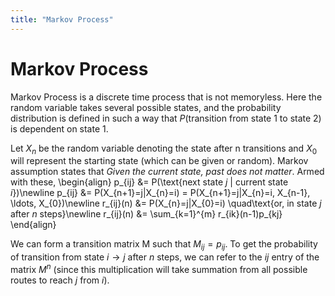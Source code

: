 ```yaml
---
title: "Markov Process"
---
```


# Markov Process

Markov Process is a discrete time process that is not memoryless. Here the random variable takes several possible states, and the probability distribution is defined in such a way that $P(\text{transition from state 1 to state 2})$ is dependent on state 1.


Let $X_{n}$ be the random variable denoting the state after n transitions and $X_{0}$ will represent the starting state (which can be given or random). Markov assumption states that *Given the current state, past does not matter*. Armed with these,
\begin{align}
        p_{ij} &= P(\text{next state $j$ $|$ current state $i$})\newline
        p_{ij} &= P(X_{n+1}=j|X_{n}=i) = P(X_{n+1}=j|X_{n}=i, X_{n-1}, \ldots, X_{0})\newline
        r_{ij}(n) &= P(X_{n}=j|X_{0}=i) \quad\text{or, in state $j$ after $n$ steps}\newline
        r_{ij}(n) &= \sum_{k=1}^{m} r_{ik}(n-1)p_{kj}
    \end{align}

We can form a transition matrix M such that $M_{ij} = p_{ij}$. To get the probability of transition from state $i \to j$ after $n$ steps, we can refer to the $ij$ entry of the matrix $M^{n}$ (since this multiplication will take summation from all possible routes to reach $j$ from $i$).

